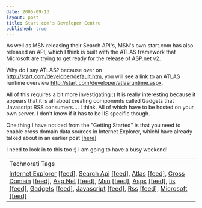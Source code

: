 ```yaml
---
date: 2005-09-13
layout: post
title: Start.com's Developer Centre
published: true
---
```

As well as MSN releasing their Search API's, MSN's own start.com has also released an API, which I think is built with the ATLAS framework that Microsoft are trying to get ready for the release of ASP.net v2.<p />Why do I say ATLAS? because over on <a href="http://start.com/developer/default.htm">http://start.com/developer/default.htm</a>, you will see a link to an ATLAS runtime overview <a href="http://start.com/developer/atlasruntime.aspx">http://start.com/developer/atlasruntime.aspx</a>.<p />All of this requires a bit more investigating :) It is really interesting because it appears that it is all about creating components called Gadgets that Javascript RSS consumers.... I think. All of which have to be hosted on your own server. I don't know if it has to be IIS specific though.<p />One thing I have noticed from the "Getting Started" is that you need to enable cross domain data sources in Internet Explorer, whichI have already talked about in an earlier post [<a href="http://www.kinlan.co.uk/2005/08/minor-problem-with-my-ajax-application.html" title="http://www.kinlan.co.uk/2005/08/minor-problem-with-my-ajax-application.html">here</a>].<p />I need to look in to this too :) I am going to have a busy weekend!<p /><table class="TechnoratiHead TagHeader">
<tr><td>Technorati Tags</td></tr>
<tr class="Technorati"><td>
<a href="http://www.technorati.com/tag/Internet" class="Tag" rel="tag">Internet Explorer</a> <a href="http://feeds.technorati.com/feed/posts/tag/Internet" class="Tag">[feed]</a>, <a href="http://www.technorati.com/tag/Search" class="Tag" rel="tag">Search Api</a> <a href="http://feeds.technorati.com/feed/posts/tag/Search" class="Tag">[feed]</a>, <a href="http://www.technorati.com/tag/Atlas" class="Tag" rel="tag">Atlas</a> <a href="http://feeds.technorati.com/feed/posts/tag/Atlas" class="Tag">[feed]</a>, <a href="http://www.technorati.com/tag/Cross" class="Tag" rel="tag">Cross Domain</a> <a href="http://feeds.technorati.com/feed/posts/tag/Cross" class="Tag">[feed]</a>, <a href="http://www.technorati.com/tag/Asp" class="Tag" rel="tag">Asp Net</a> <a href="http://feeds.technorati.com/feed/posts/tag/Asp" class="Tag">[feed]</a>, <a href="http://www.technorati.com/tag/Msn" class="Tag" rel="tag">Msn</a> <a href="http://feeds.technorati.com/feed/posts/tag/Msn" class="Tag">[feed]</a>, <a href="http://www.technorati.com/tag/Aspx" class="Tag" rel="tag">Aspx</a> <a href="http://feeds.technorati.com/feed/posts/tag/Aspx" class="Tag">[feed]</a>, <a href="http://www.technorati.com/tag/Iis" class="Tag" rel="tag">Iis</a> <a href="http://feeds.technorati.com/feed/posts/tag/Iis" class="Tag">[feed]</a>, <a href="http://www.technorati.com/tag/Gadgets" class="Tag" rel="tag">Gadgets</a> <a href="http://feeds.technorati.com/feed/posts/tag/Gadgets" class="Tag">[feed]</a>, <a href="http://www.technorati.com/tag/Javascript" class="Tag" rel="tag">Javascript</a> <a href="http://feeds.technorati.com/feed/posts/tag/Javascript" class="Tag">[feed]</a>, <a href="http://www.technorati.com/tag/Rss" class="Tag" rel="tag">Rss</a> <a href="http://feeds.technorati.com/feed/posts/tag/Rss" class="Tag">[feed]</a>, <a href="http://www.technorati.com/tag/Microsoft" class="Tag" rel="tag">Microsoft</a> <a href="http://feeds.technorati.com/feed/posts/tag/Microsoft" class="Tag">[feed]</a>
</td></tr>
</table><div class="blogger-post-footer"><img class="posterous_download_image" src="https://blogger.googleusercontent.com/tracker/8109338-112664813269497931?l=www.kinlan.co.uk%2Findex.html" height="1" alt="" width="1" /></div>

